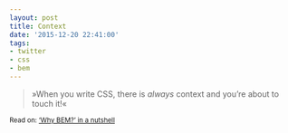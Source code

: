 ```yaml
---
layout: post
title: Context
date: '2015-12-20 22:41:00'
tags:
- twitter
- css
- bem
---
```


> »When you write CSS, there is _always_ context and you’re about to touch it!«

<small>Read on: <a href="/2015/06/24/why-bem-in-a-nutshell/">‘Why BEM?’ in a nutshell</a></small>